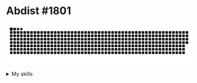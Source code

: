 # Abdist #1801
![Snake animation](./dist/github-snake-dark.svg)

<details>
<summary>My skills</summary>
  
## These are my current skills
[![My Skills](https://skillicons.dev/icons?i=py,java,html,css,)](https://skillicons.dev)
## Still learning
[![What I'm still on](https://skillicons.dev/icons?i=c)](https://skillicons.dev)
</details>
